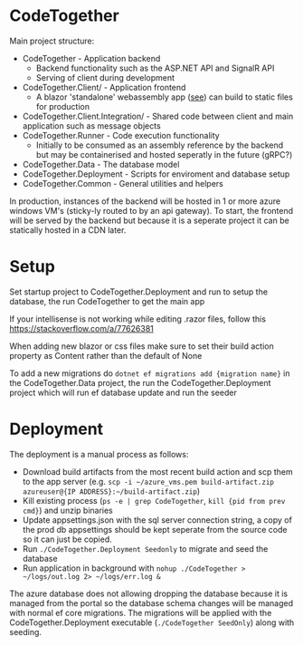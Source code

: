 
# CodeTogether

Main project structure:
- CodeTogether - Application backend
	- Backend functionality such as the ASP.NET API and SignalR API
	- Serving of client during development
- CodeTogether.Client/ - Application frontend
	- A blazor 'standalone' webassembly app ([see](https://learn.microsoft.com/en-us/aspnet/core/blazor/hosting-models?view=aspnetcore-8.0)) can build to static files for production
- CodeTogether.Client.Integration/ - Shared code between client and main application such as message objects
- CodeTogether.Runner - Code execution functionality
	- Initially to be consumed as an assembly reference by the backend but may be containerised and hosted seperatly in the future (gRPC?)
- CodeTogether.Data - The database model
- CodeTogether.Deployment - Scripts for enviroment and database setup
- CodeTogether.Common - General utilities and helpers

In production, instances of the backend will be hosted in 1 or more azure windows VM's (sticky-ly routed to by an api gateway).
To start, the frontend will be served by the backend but because it is a seperate project it can be statically hosted in a CDN later.


# Setup
Set startup project to CodeTogether.Deployment and run to setup the database, the run CodeTogether to get the main app

If your intellisense is not working while editing .razor files, follow this https://stackoverflow.com/a/77626381

When adding new blazor or css files make sure to set their build action property as Content rather than the default of None

To add a new migrations do `dotnet ef migrations add {migration name}` in the CodeTogether.Data project, the run the CodeTogether.Deployment project which will run ef database update and run the seeder

# Deployment

The deployment is a manual process as follows:
- Download build artifacts from the most recent build action and scp them to the app server (e.g. `scp -i ~/azure_vms.pem build-artifact.zip azureuser@{IP ADDRESS}:~/build-artifact.zip`)
- Kill existing process (`ps -e | grep CodeTogether`, `kill {pid from prev cmd}`) and unzip binaries
- Update appsettings.json with the sql server connection string, a copy of the prod db appsettings should be kept seperate from the source code so it can just be copied.
- Run `./CodeTogether.Deployment Seedonly` to migrate and seed the database
- Run application in background with `nohup ./CodeTogether > ~/logs/out.log 2> ~/logs/err.log &`

The azure database does not allowing dropping the database because it is managed from the portal so the database schema changes will be managed with normal ef core migrations.
The migrations will be applied with the CodeTogether.Deployment executable (`./CodeTogether SeedOnly`) along with seeding.
